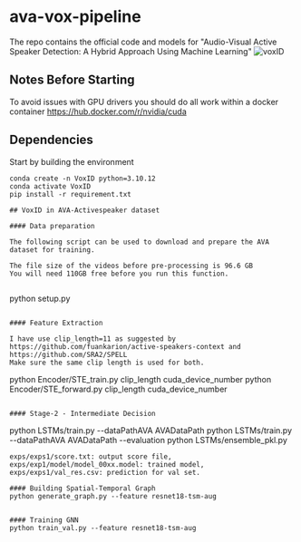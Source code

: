 # ava-vox-pipeline
The repo contains the official code and models for "Audio-Visual Active Speaker Detection: A Hybrid Approach Using Machine Learning"
![voxID](https://github.com/user-attachments/assets/936b6385-cdc8-4118-8cdb-16b358972bf1)
## Notes Before Starting

To avoid issues with GPU drivers you should do all work within a docker container https://hub.docker.com/r/nvidia/cuda

## Dependencies

Start by building the environment

```
conda create -n VoxID python=3.10.12
conda activate VoxID
pip install -r requirement.txt

## VoxID in AVA-Activespeaker dataset

#### Data preparation

The following script can be used to download and prepare the AVA dataset for training.

The file size of the videos before pre-processing is 96.6 GB
You will need 110GB free before you run this function.


```
python setup.py
```

#### Feature Extraction

I have use clip_length=11 as suggested by https://github.com/fuankarion/active-speakers-context and https://github.com/SRA2/SPELL
Make sure the same clip length is used for both.
```
python Encoder/STE_train.py clip_length cuda_device_number
python Encoder/STE_forward.py clip_length cuda_device_number
```

#### Stage-2 - Intermediate Decision
```
python LSTMs/train.py --dataPathAVA AVADataPath
python LSTMs/train.py --dataPathAVA AVADataPath --evaluation
python LSTMs/ensemble_pkl.py
```
exps/exps1/score.txt: output score file, exps/exp1/model/model_00xx.model: trained model, exps/exps1/val_res.csv: prediction for val set.

#### Building Spatial-Temporal Graph
python generate_graph.py --feature resnet18-tsm-aug


#### Training GNN
python train_val.py --feature resnet18-tsm-aug
